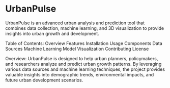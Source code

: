 # UrbanPulse

UrbanPulse is an advanced urban analysis and prediction tool that combines data collection, machine learning, and 3D visualization to provide insights into urban growth and development.

Table of Contents:
Overview
Features
Installation
Usage
Components
Data Sources
Machine Learning Model
Visualization
Contributing
License

Overview:
UrbanPulse is designed to help urban planners, policymakers, and researchers analyze and predict urban growth patterns. By leveraging various data sources and machine learning techniques, the project provides valuable insights into demographic trends, environmental impacts, and future urban development scenarios.